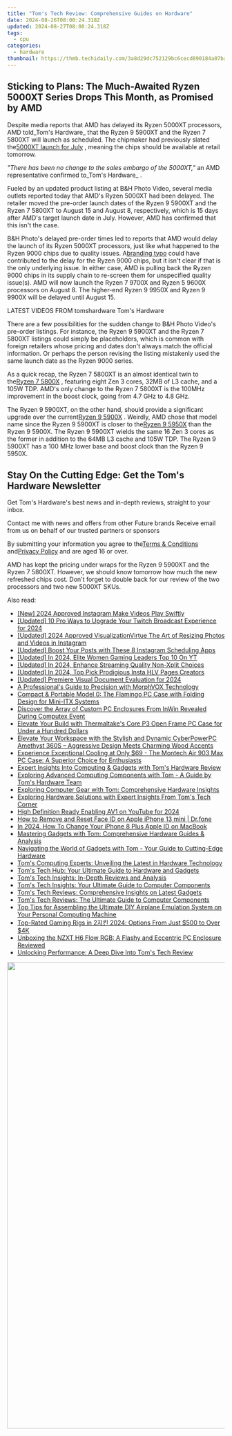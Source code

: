 ```yaml
---
title: "Tom's Tech Review: Comprehensive Guides on Hardware"
date: 2024-08-26T08:00:24.318Z
updated: 2024-08-27T08:00:24.318Z
tags:
  - cpu
categories:
  - hardware
thumbnail: https://thmb.techidaily.com/3a8d29dc752129bc6cecd890184a07ba60927370b95afc8af67003c49b108b72.jpg
---
```


## Sticking to Plans: The Much-Awaited Ryzen 5000XT Series Drops This Month, as Promised by AMD

Despite media reports that AMD has delayed its Ryzen 5000XT processors, AMD told_Tom's Hardware_ that the Ryzen 9 5900XT and the Ryzen 7 5800XT will launch as scheduled. The chipmaker had previously slated the[5000XT launch for July](https://www.tomshardware.com/pc-components/cpus/amd-announces-zen-5-ryzen-9000-processors-launches-in-july-four-new-ryzen-9-7-and-5-processors-with-a-16-ipc-improvement) , meaning the chips should be available at retail tomorrow.

_"There has been no change to the sales embargo of the 5000XT,"_ an AMD representative confirmed to_Tom's Hardware_ .

 Fueled by an updated product listing at B&H Photo Video, several media outlets reported today that AMD's Ryzen 5000XT had been delayed. The retailer moved the pre-order launch dates of the Ryzen 9 5900XT and the Ryzen 7 5800XT to August 15 and August 8, respectively, which is 15 days after AMD's target launch date in July. However, AMD has confirmed that this isn't the case.

 B&H Photo's delayed pre-order times led to reports that AMD would delay the launch of its Ryzen 5000XT processors, just like what happened to the Ryzen 9000 chips due to quality issues. A[branding typo](https://www.tomshardware.com/pc-components/cpus/amd-ryzen-9000-launch-delay-due-to-typo-ryzen-7-9700x-ryzen-5-9600x-confirmed) could have contributed to the delay for the Ryzen 9000 chips, but it isn't clear if that is the only underlying issue. In either case, AMD is pulling back the Ryzen 9000 chips in its supply chain to re-screen them for unspecified quality issue(s). AMD will now launch the Ryzen 7 9700X and Ryzen 5 9600X processors on August 8\. The higher-end Ryzen 9 9950X and Ryzen 9 9900X will be delayed until August 15\.

 LATEST VIDEOS FROM tomshardware Tom's Hardware

 There are a few possibilities for the sudden change to B&H Photo Video's pre-order listings. For instance, the Ryzen 9 5900XT and the Ryzen 7 5800XT listings could simply be placeholders, which is common with foreign retailers whose pricing and dates don't always match the official information. Or perhaps the person revising the listing mistakenly used the same launch date as the Ryzen 9000 series.

 As a quick recap, the Ryzen 7 5800XT is an almost identical twin to the[Ryzen 7 5800X](https://www.tomshardware.com/reviews/amd-ryzen-7-5800x-zen-3-review) , featuring eight Zen 3 cores, 32MB of L3 cache, and a 105W TDP. AMD's only change to the Ryzen 7 5800XT is the 100MHz improvement in the boost clock, going from 4.7 GHz to 4.8 GHz.

 The Ryzen 9 5900XT, on the other hand, should provide a significant upgrade over the current[Ryzen 9 5900X](https://www.tomshardware.com/reviews/amd-ryzen-9-5950x-5900x-zen-3-review) . Weirdly, AMD chose that model name since the Ryzen 9 5900XT is closer to the[Ryzen 9 5950X](https://www.tomshardware.com/reviews/amd-ryzen-9-5950x-5900x-zen-3-review) than the Ryzen 9 5900X. The Ryzen 9 5900XT wields the same 16 Zen 3 cores as the former in addition to the 64MB L3 cache and 105W TDP. The Ryzen 9 5900XT has a 100 MHz lower base and boost clock than the Ryzen 9 5950X.

## Stay On the Cutting Edge: Get the Tom's Hardware Newsletter

 Get Tom's Hardware's best news and in-depth reviews, straight to your inbox.

 Contact me with news and offers from other Future brands  Receive email from us on behalf of our trusted partners or sponsors

 By submitting your information you agree to the[Terms & Conditions](https://futureplc.com/terms-conditions/) and[Privacy Policy](https://futureplc.com/privacy-policy/) and are aged 16 or over.

 AMD has kept the pricing under wraps for the Ryzen 9 5900XT and the Ryzen 7 5800XT. However, we should know tomorrow how much the new refreshed chips cost. Don't forget to double back for our review of the two processors and two new 5000XT SKUs.


<ins class="adsbygoogle"
     style="display:block"
     data-ad-format="autorelaxed"
     data-ad-client="ca-pub-7571918770474297"
     data-ad-slot="1223367746"></ins>



<ins class="adsbygoogle"
     style="display:block"
     data-ad-client="ca-pub-7571918770474297"
     data-ad-slot="8358498916"
     data-ad-format="auto"
     data-full-width-responsive="true"></ins>

<span class="atpl-alsoreadstyle">Also read:</span>
<div><ul>
<li><a href="https://instagram-video-files.techidaily.com/new-2024-approved-instagram-make-videos-play-swiftly/"><u>[New] 2024 Approved  Instagram  Make Videos Play Swiftly</u></a></li>
<li><a href="https://screen-recording.techidaily.com/updated-10-pro-ways-to-upgrade-your-twitch-broadcast-experience-for-2024/"><u>[Updated] 10 Pro Ways to Upgrade Your Twitch Broadcast Experience for 2024</u></a></li>
<li><a href="https://instagram-video-files.techidaily.com/updated-2024-approved-visualizationvirtue-the-art-of-resizing-photos-and-videos-in-instagram/"><u>[Updated] 2024 Approved  VisualizationVirtue  The Art of Resizing Photos and Videos in Instagram</u></a></li>
<li><a href="https://instagram-video-recordings.techidaily.com/updated-boost-your-posts-with-these-8-instagram-scheduling-apps/"><u>[Updated] Boost Your Posts with These 8 Instagram Scheduling Apps</u></a></li>
<li><a href="https://facebook-video-footage.techidaily.com/updated-in-2024-elite-women-gaming-leaders-top-10-on-yt/"><u>[Updated] In 2024, Elite Women Gaming Leaders  Top 10 On YT</u></a></li>
<li><a href="https://vp-tips.techidaily.com/updated-in-2024-enhance-streaming-quality-non-xplit-choices/"><u>[Updated] In 2024, Enhance Streaming Quality  Non-Xplit Choices</u></a></li>
<li><a href="https://instagram-video-files.techidaily.com/updated-in-2024-top-pick-prodigious-insta-hlv-pages-creators/"><u>[Updated] In 2024, Top Pick  Prodigious Insta HLV Pages Creators</u></a></li>
<li><a href="https://remote-screen-capture.techidaily.com/updated-premiere-visual-document-evaluation-for-2024/"><u>[Updated] Premiere Visual Document Evaluation for 2024</u></a></li>
<li><a href="https://extra-tips.techidaily.com/a-professionals-guide-to-precision-with-morphvox-technology/"><u>A Professional's Guide to Precision with MorphVOX Technology</u></a></li>
<li><a href="https://hardware-help.techidaily.com/compact-and-portable-model-0-the-flamingo-pc-case-with-folding-design-for-mini-itx-systems/"><u>Compact & Portable Model 0: The Flamingo PC Case with Folding Design for Mini-ITX Systems</u></a></li>
<li><a href="https://hardware-help.techidaily.com/discover-the-array-of-custom-pc-enclosures-from-inwin-revealed-during-computex-event/"><u>Discover the Array of Custom PC Enclosures From InWin Revealed During Computex Event</u></a></li>
<li><a href="https://hardware-help.techidaily.com/elevate-your-build-with-thermaltakes-core-p3-open-frame-pc-case-for-under-a-hundred-dollars/"><u>Elevate Your Build with Thermaltake's Core P3 Open Frame PC Case for Under a Hundred Dollars</u></a></li>
<li><a href="https://hardware-help.techidaily.com/elevate-your-workspace-with-the-stylish-and-dynamic-cyberpowerpc-amethyst-360s-aggressive-design-meets-charming-wood-accents/"><u>Elevate Your Workspace with the Stylish and Dynamic CyberPowerPC Amethyst 360S – Aggressive Design Meets Charming Wood Accents</u></a></li>
<li><a href="https://hardware-help.techidaily.com/experience-exceptional-cooling-at-only-69-the-montech-air-903-max-pc-case-a-superior-choice-for-enthusiasts/"><u>Experience Exceptional Cooling at Only $69 - The Montech Air 903 Max PC Case: A Superior Choice for Enthusiasts</u></a></li>
<li><a href="https://hardware-help.techidaily.com/expert-insights-into-computing-and-gadgets-with-toms-hardware-review/"><u>Expert Insights Into Computing & Gadgets with Tom's Hardware Review</u></a></li>
<li><a href="https://hardware-help.techidaily.com/exploring-advanced-computing-components-with-tom-a-guide-by-toms-hardware-team/"><u>Exploring Advanced Computing Components with Tom - A Guide by Tom's Hardware Team</u></a></li>
<li><a href="https://hardware-help.techidaily.com/exploring-computer-gear-with-tom-comprehensive-hardware-insights/"><u>Exploring Computer Gear with Tom: Comprehensive Hardware Insights</u></a></li>
<li><a href="https://hardware-help.techidaily.com/exploring-hardware-solutions-with-expert-insights-from-toms-tech-corner/"><u>Exploring Hardware Solutions with Expert Insights From Tom's Tech Corner</u></a></li>
<li><a href="https://youtube-stream.techidaily.com/high-definition-ready-enabling-av1-on-youtube-for-2024/"><u>High Definition Ready  Enabling AV1 on YouTube for 2024</u></a></li>
<li><a href="https://iphone-unlock.techidaily.com/how-to-remove-and-reset-face-id-on-apple-iphone-13-mini-drfone-by-drfone-ios/"><u>How to Remove and Reset Face ID on Apple iPhone 13 mini | Dr.fone</u></a></li>
<li><a href="https://apple-account.techidaily.com/in-2024-how-to-change-your-iphone-8-plus-apple-id-on-macbook-by-drfone-ios/"><u>In 2024, How To Change Your iPhone 8 Plus Apple ID on MacBook</u></a></li>
<li><a href="https://hardware-help.techidaily.com/mastering-gadgets-with-tom-comprehensive-hardware-guides-and-analysis/"><u>Mastering Gadgets with Tom: Comprehensive Hardware Guides & Analysis</u></a></li>
<li><a href="https://hardware-help.techidaily.com/navigating-the-world-of-gadgets-with-tom-your-guide-to-cutting-edge-hardware/"><u>Navigating the World of Gadgets with Tom - Your Guide to Cutting-Edge Hardware</u></a></li>
<li><a href="https://hardware-help.techidaily.com/toms-computing-experts-unveiling-the-latest-in-hardware-technology/"><u>Tom's Computing Experts: Unveiling the Latest in Hardware Technology</u></a></li>
<li><a href="https://hardware-help.techidaily.com/toms-tech-hub-your-ultimate-guide-to-hardware-and-gadgets/"><u>Tom's Tech Hub: Your Ultimate Guide to Hardware and Gadgets</u></a></li>
<li><a href="https://hardware-help.techidaily.com/toms-tech-insights-in-depth-reviews-and-analysis/"><u>Tom's Tech Insights: In-Depth Reviews and Analysis</u></a></li>
<li><a href="https://hardware-help.techidaily.com/toms-tech-insights-your-ultimate-guide-to-computer-components/"><u>Tom's Tech Insights: Your Ultimate Guide to Computer Components</u></a></li>
<li><a href="https://hardware-help.techidaily.com/toms-tech-reviews-comprehensive-insights-on-latest-gadgets-t17239718715826/"><u>Tom's Tech Reviews: Comprehensive Insights on Latest Gadgets</u></a></li>
<li><a href="https://hardware-help.techidaily.com/toms-tech-reviews-the-ultimate-guide-to-computer-components/"><u>Tom's Tech Reviews: The Ultimate Guide to Computer Components</u></a></li>
<li><a href="https://hardware-help.techidaily.com/top-tips-for-assembling-the-ultimate-diy-airplane-emulation-system-on-your-personal-computing-machine/"><u>Top Tips for Assembling the Ultimate DIY Airplane Emulation System on Your Personal Computing Machine</u></a></li>
<li><a href="https://hardware-help.techidaily.com/top-rated-gaming-rigs-in-2-2024-options-from-just-500-to-over-4k/"><u>Top-Rated Gaming Rigs in 2지킨 2024: Options From Just $500 to Over $4K</u></a></li>
<li><a href="https://hardware-help.techidaily.com/unboxing-the-nzxt-h6-flow-rgb-a-flashy-and-eccentric-pc-enclosure-reviewed/"><u>Unboxing the NZXT H6 Flow RGB: A Flashy and Eccentric PC Enclosure Reviewed</u></a></li>
<li><a href="https://hardware-help.techidaily.com/unlocking-performance-a-deep-dive-into-toms-tech-review/"><u>Unlocking Performance: A Deep Dive Into Tom's Tech Review</u></a></li>
</ul></div>

<!-- affiliate ads begin -->
<a href="https://parisrhonecom.sjv.io/c/5597632/1922358/21553" target="_top" id="1922358"><img src="//a.impactradius-go.com/display-ad/21553-1922358" border="0" alt="" width="1080" height="1080"/></a><img height="0" width="0" src="https://imp.pxf.io/i/5597632/1922358/21553" style="position:absolute;visibility:hidden;" border="0" />
<!-- affiliate ads end -->